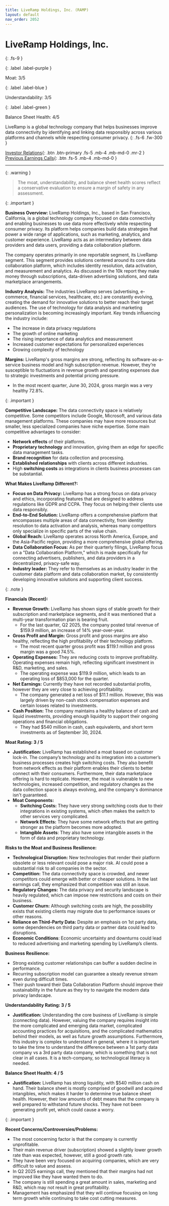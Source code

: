 ```yaml
---
title: LiveRamp Holdings, Inc. (RAMP)
layout: default
nav_order: 2052
---
```


# LiveRamp Holdings, Inc.
{: .fs-9 }

{: .label .label-purple }

Moat: 3/5

{: .label .label-blue }

Understandability: 3/5

{: .label .label-green }

Balance Sheet Health: 4/5

LiveRamp is a global technology company that helps businesses improve data connectivity by identifying and linking data responsibly across various platforms and channels while respecting consumer privacy.
{: .fs-6 .fw-300 }

[Investor Relations](https://www.google.com/search?q=RAMP+investor+relations){: .btn .btn-primary .fs-5 .mb-4 .mb-md-0 .mr-2 }
[Previous Earnings Calls](https://discountingcashflows.com/company/RAMP/transcripts/){: .btn .fs-5 .mb-4 .mb-md-0 }

---

{: .warning }
>The moat, understandability, and balance sheet health scores reflect a conservative evaluation to ensure a margin of safety in any assessment.



{: .important }

**Business Overview:**
LiveRamp Holdings, Inc., based in San Francisco, California, is a global technology company focused on data connectivity and enabling businesses to use data more effectively while respecting consumer privacy. Its platform helps companies build data strategies that power a wide range of applications, such as marketing, analytics, and customer experience. LiveRamp acts as an intermediary between data providers and data users, providing a data collaboration platform. 

The company operates primarily in one reportable segment, its LiveRamp segment. This segment provides solutions centered around its core data collaboration platform, which includes identity resolution, data activation, and measurement and analytics. As discussed in the 10k report they make money through subscriptions, data-driven advertising solutions, and data marketplace arrangements. 

**Industry Analysis:**
The industries LiveRamp serves (advertising, e-commerce, financial services, healthcare, etc.) are constantly evolving, creating the demand for innovative solutions to better reach their target audiences. The use of technology for data analysis and marketing personalization is becoming increasingly important. Key trends influencing the industry include:
*   The increase in data privacy regulations
*   The growth of online marketing
*   The rising importance of data analytics and measurement
*   Increased customer expectations for personalized experiences
*   Growing complexity of technology

**Margins:**
LiveRamp's gross margins are strong, reflecting its software-as-a-service business model and high subscription revenue. However, they’re susceptible to fluctuations in revenue growth and operating expenses due to strategic investments and potential pricing pressure.
*   In the most recent quarter, June 30, 2024, gross margin was a very healthy 72.8%.

{: .important }

**Competitive Landscape:**
The data connectivity space is relatively competitive. Some competitors include Google, Microsoft, and various data management platforms. These companies may have more resources but smaller, less specialized companies have niche expertise. Some main competitive advantages to consider:
* **Network effects** of their platforms.
* **Proprietary technology** and innovation, giving them an edge for specific data management tasks.
* **Brand recognition** for data collection and processing.
* **Established relationships** with clients across different industries.
*   High **switching costs** as integrations in clients business processes can be substantial.

**What Makes LiveRamp Different?:**
*   **Focus on Data Privacy:** LiveRamp has a strong focus on data privacy and ethics, incorporating features that are designed to address regulations like GDPR and CCPA. They focus on helping their clients use data responsibly.
*   **End-to-End Solution:** LiveRamp offers a comprehensive platform that encompasses multiple areas of data connectivity, from identity resolution to data activation and analysis, whereas many competitors only specialize in specific parts of the value chain.
*   **Global Reach:** LiveRamp operates across North America, Europe, and the Asia-Pacific region, providing a more comprehensive global offering. 
*   **Data Collaboration Focus:** As per their quarterly filings, LiveRamp focus on a "Data Collaboration Platform," which is made specifically for connecting advertisers, publishers, and data providers in a decentralized, privacy-safe way.
*   **Industry leader:** They refer to themselves as an industry leader in the customer data platform and data collaboration market, by consistently developing innovative solutions and supporting client success.

{: .note }

**Financials (Recent):**

*   **Revenue Growth:** LiveRamp has shown signs of stable growth for their subscription and marketplace segments, and it was mentioned that a multi-year transformation plan is bearing fruit.
    *   For the last quarter, Q2 2025, the company posted total revenue of $159.9 million, an increase of 14% year-over-year.
*   **Gross Profit and Margin:** Gross profit and gross margins are also healthy, reflecting the high profitability of their technology platform.
    *   The most recent quarter gross profit was $119.1 million and gross margin was a good 74.5%.
*   **Operating Expenses:** They are reducing costs to improve profitability. Operating expenses remain high, reflecting significant investment in R&D, marketing, and sales.
    *   The operating expense was $119.9 million, which leads to an operating loss of $853,000 for the quarter.
*   **Net Earnings:** Currently they have not recorded substantial profits, however they are very close to achieving profitability.
    *   The company generated a net loss of $11.1 million. However, this was largely driven by non-cash stock compensation expenses and certain losses related to investments.
*   **Cash Position:** The company maintains a healthy balance of cash and liquid investments, providing enough liquidity to support their ongoing operations and financial obligations.
    *   They had $540 million in cash, cash equivalents, and short term investments as of September 30, 2024. 

**Moat Rating: 3 / 5**

*   **Justification:** LiveRamp has established a moat based on customer lock-in. The company’s technology and its integration into a customer’s business processes creates high switching costs. They also benefit from network effects as their platform enables their clients to better connect with their consumers. Furthermore, their data marketplace offering is hard to replicate. However, the moat is vulnerable to new technologies, increased competition, and regulatory changes as the data collection space is always evolving, and the company's dominance isn't guaranteed.
*   **Moat Components:**
    *   **Switching Costs:** They have very strong switching costs due to their integrations in existing systems, which often makes the switch to other services very complicated.
    *   **Network Effects:** They have some network effects that are getting stronger as the platform becomes more adopted.
    *   **Intangible Assets**: They also have some intangible assets in the form of data and proprietary technology.

**Risks to the Moat and Business Resilience:**

*   **Technological Disruption:** New technologies that render their platform obsolete or less relevant could pose a major risk. AI could pose a substantial risk to all companies in the sector. 
*   **Competition:** The data connectivity space is crowded, and newer competitors could emerge with better or cheaper solutions. In the last earnings call, they emphasized that competition was still an issue.
*   **Regulatory Changes:** The data privacy and security landscape is heavily regulated, which can impose new restrictions and costs on their business. 
*   **Customer Churn:** Although switching costs are high, the possibility exists that existing clients may migrate due to performance issues or other reasons.
*   **Reliance on Third-Party Data:** Despite an emphasis on 1st party data, some dependencies on third party data or partner data could lead to disruptions.
* **Economic Conditions**: Economic uncertainty and downturns could lead to reduced advertising and marketing spending by LiveRamp’s clients.

**Business Resilience:**
*   Strong existing customer relationships can buffer a sudden decline in performance.
*   Recurring subscription model can guarantee a steady revenue stream even during difficult times. 
*   Their push toward their Data Collaboration Platform should improve their sustainability in the future as they try to navigate the modern data privacy landscape.

**Understandability Rating: 3 / 5**

*   **Justification:** Understanding the core business of LiveRamp is simple (connecting data). However, valuing the company requires insight into the more complicated and emerging data market, complicated accounting practices for acquisitions, and the complicated mathematics behind their models, as well as future growth assumptions.  Furthermore, this industry is complex to understand in general, where it is important to take the time to understand the difference between a 1st party data company vs a 3rd party data company, which is something that is not clear in all cases. It is a tech-company, so technological literacy is needed. 

**Balance Sheet Health: 4 / 5**

*   **Justification:** LiveRamp has strong liquidity, with $540 million cash on hand. Their balance sheet is mostly comprised of goodwill and acquired intangibles, which makes it harder to determine true balance sheet health. However, their low amounts of debt means that the company is well prepared to withstand future shocks. They have not been generating profit yet, which could cause a worry.

{: .important }

**Recent Concerns/Controversies/Problems:**

*   The most concerning factor is that the company is currently unprofitable.
*   Their main revenue driver (subscription) showed a slightly lower growth rate than was expected, however, still a good growth rate.
*   They have been very focused on acquiring companies, which are very difficult to value and assess.
*   In Q2 2025 earnings call, they mentioned that their margins had not improved like they have wanted them to do. 
*   The company is still spending a great amount in sales, marketing and R&D, which may not result in great profitability.
*   Management has emphasized that they will continue focusing on long term growth while continuing to take cost cutting measures.
